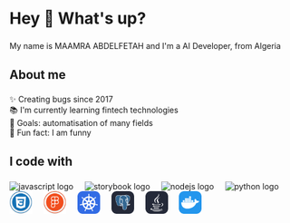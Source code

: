 <h1 align="left">Hey 👋 What's up?</h1>

###

<p align="left">My name is MAAMRA ABDELFETAH and I'm a AI Developer, from Algeria</p>

###

<h2 align="left">About me</h2>

###

<p align="left">✨ Creating bugs since 2017<br>📚 I'm currently learning fintech technologies<br>🎯 Goals: automatisation of many fields<br>🎲 Fun fact: I am funny</p>

###

<h2 align="left">I code with</h2>

###

<div align="left">
  <img src="https://cdn.jsdelivr.net/gh/devicons/devicon/icons/javascript/javascript-original.svg" height="40" alt="javascript logo"  />
  <img width="12" />
  <img src="https://cdn.jsdelivr.net/gh/devicons/devicon/icons/storybook/storybook-original.svg" height="40" alt="storybook logo"  />
  <img width="12" />
  <img src="https://cdn.jsdelivr.net/gh/devicons/devicon/icons/nodejs/nodejs-original.svg" height="40" alt="nodejs logo"  />
  <img width="12" />
  <img src="https://www.python.org/static/community_logos/python-logo-generic.svg" height="40" alt="python logo"  />
  <img width="12" />
  <img src="https://github.com/Pedro-Murilo/icons-for-readme/blob/main/.github/css-icon.svg" height="40" alt="css logo"  />
  <img width="12" />
  <img src="https://github.com/Pedro-Murilo/icons-for-readme/blob/main/.github/figma-icon.svg" height="40" alt="figma logo"  />
   <img width="12" />
  <img src="https://github.com/tandpfun/skill-icons/blob/main/icons/Kubernetes.svg" height="40" alt="k8s logo"  />
   <img width="12" />
  <img src="https://github.com/tandpfun/skill-icons/blob/main/icons/PostgreSQL-Dark.svg" height="40" alt="postgres logo"  />
   <img width="12" />
  <img src="https://github.com/tandpfun/skill-icons/blob/main/icons/Java-Dark.svg" height="40" alt="java logo"  />
     <img width="12" />
  <img src="https://github.com/tandpfun/skill-icons/blob/main/icons/Docker.svg" height="40" alt="docker logo"  />
 
</div>

###
